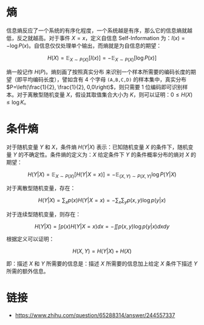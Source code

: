 # 熵

信息熵反应了一个系统的有序化程度，一个系统越是有序，那么它的信息熵就越低，反之就越高。对于事件 $X=x$，定义自信息 Self-Information 为：$I(x)=-\log P(x)$。自信息仅仅处理单个输出，而熵就是为自信息的期望：

$$
H(X)=\mathbb{E}_{X \sim P(X)}[I(x)]=-\mathbb{E}_{X \sim P(X)}[\log P(x)]
$$

熵一般记作 $H(P)$。熵刻画了按照真实分布 来识别一个样本所需要的编码长度的期望（即平均编码长度），譬如含有 4 个字母 `(A,B,C,D)` 的样本集中，真实分布 $P=\left(\frac{1}{2}, \frac{1}{2}, 0,0\right)$，则只需要 1 位编码即可识别样本。对于离散型随机变量 $X$，假设其取值集合大小为 $K$，则可以证明：$0 \leq H(X) \leq \log K$。

# 条件熵

对于随机变量 $Y$ 和 $X$，条件熵 $H(Y|X)$ 表示：已知随机变量 $X$ 的条件下，随机变量 $Y$ 的不确定性。条件熵的定义为：$X$ 给定条件下 $Y$ 的条件概率分布的熵对 $X$ 的期望：

$$
H(Y | X)=\mathbb{E}_{X \sim P(X)}[H(Y | X=x)]=-\mathbb{E}_{(X, Y) \sim P(X, Y)} \log P(Y | X)
$$

对于离散型随机变量，存在：

$$
H(Y | X)=\sum_{x} p(x) H(Y | X=x)=-\sum_{x} \sum_{y} p(x, y) \log p(y | x)
$$

对于连续型随机变量，则存在：

$$
H(Y | X)=\int p(x) H(Y | X=x) d x=-\iint p(x, y) \log p(y | x) d x d y
$$

根据定义可以证明：

$$
H(X, Y)=H(Y | X)+H(X)
$$

即：描述 $X$ 和 $Y$ 所需要的信息是：描述 $X$ 所需要的信息加上给定 $X$ 条件下描述 $Y$ 所需的额外信息。

# 链接

- https://www.zhihu.com/question/65288314/answer/244557337
